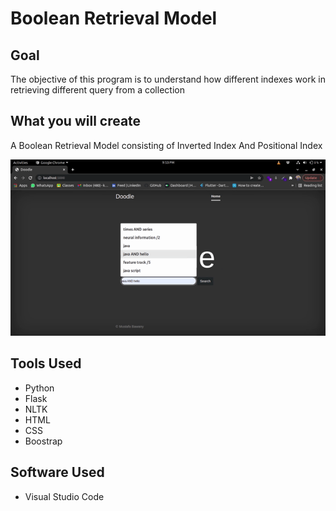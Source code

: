 
# Boolean Retrieval Model

## Goal

The objective of this program is to understand how different indexes work in retrieving different query from a collection


## What you will create

A Boolean Retrieval Model consisting of Inverted Index And Positional Index

![Finished Website](https://github.com/mustafabawany/Boolean-Retrieval-Model/blob/main/Project_Demo.gif)


## Tools Used

- Python
- Flask
- NLTK
- HTML
- CSS
- Boostrap

## Software Used
- Visual Studio Code
